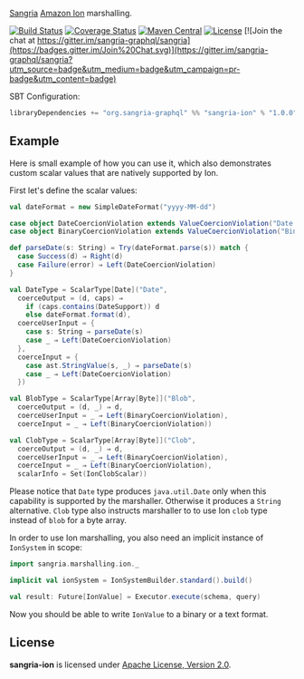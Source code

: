 [Sangria](http://sangria-graphql.org/) [Amazon Ion](http://amznlabs.github.io/ion-docs/index.html) marshalling.

[![Build Status](https://travis-ci.org/sangria-graphql-org/sangria-ion.svg?branch=master)](https://travis-ci.org/sangria-graphql-org/sangria-ion) [![Coverage Status](http://coveralls.io/repos/sangria-graphql/sangria-ion/badge.svg?branch=master&service=github)](http://coveralls.io/github/sangria-graphql/sangria-ion?branch=master) [![Maven Central](https://maven-badges.herokuapp.com/maven-central/org.sangria-graphql/sangria-ion_2.11/badge.svg)](https://maven-badges.herokuapp.com/maven-central/org.sangria-graphql/sangria-ion_2.11) [![License](http://img.shields.io/:license-Apache%202-brightgreen.svg)](http://www.apache.org/licenses/LICENSE-2.0.txt) [![Join the chat at https://gitter.im/sangria-graphql/sangria](https://badges.gitter.im/Join%20Chat.svg)](https://gitter.im/sangria-graphql/sangria?utm_source=badge&utm_medium=badge&utm_campaign=pr-badge&utm_content=badge)

SBT Configuration:

```scala
libraryDependencies += "org.sangria-graphql" %% "sangria-ion" % "1.0.0"
```

## Example

Here is small example of how you can use it, which also demonstrates custom scalar values that are natively supported by Ion.
 
First let's define the scalar values:

```scala
val dateFormat = new SimpleDateFormat("yyyy-MM-dd")

case object DateCoercionViolation extends ValueCoercionViolation("Date value expected")
case object BinaryCoercionViolation extends ValueCoercionViolation("Binary data is not supported as input")

def parseDate(s: String) = Try(dateFormat.parse(s)) match {
  case Success(d) ⇒ Right(d)
  case Failure(error) ⇒ Left(DateCoercionViolation)
}

val DateType = ScalarType[Date]("Date",
  coerceOutput = (d, caps) ⇒
    if (caps.contains(DateSupport)) d
    else dateFormat.format(d),
  coerceUserInput = {
    case s: String ⇒ parseDate(s)
    case _ ⇒ Left(DateCoercionViolation)
  },
  coerceInput = {
    case ast.StringValue(s, _) ⇒ parseDate(s)
    case _ ⇒ Left(DateCoercionViolation)
  })

val BlobType = ScalarType[Array[Byte]]("Blob",
  coerceOutput = (d, _) ⇒ d,
  coerceUserInput = _ ⇒ Left(BinaryCoercionViolation),
  coerceInput = _ ⇒ Left(BinaryCoercionViolation))

val ClobType = ScalarType[Array[Byte]]("Clob",
  coerceOutput = (d, _) ⇒ d,
  coerceUserInput = _ ⇒ Left(BinaryCoercionViolation),
  coerceInput = _ ⇒ Left(BinaryCoercionViolation),
  scalarInfo = Set(IonClobScalar))
```

Please notice that  `Date` type produces `java.util.Date` only when this capability is supported by the marshaller. 
Otherwise it produces a `String` alternative. `Clob` type also instructs marshaller to to use Ion `clob` 
type instead of `blob` for a byte array.

In order to use Ion marshalling, you also need an implicit instance of `IonSystem` in scope:

```scala
import sangria.marshalling.ion._

implicit val ionSystem = IonSystemBuilder.standard().build()

val result: Future[IonValue] = Executor.execute(schema, query)
```

Now you should be able to write `IonValue` to a binary or a text format.  

## License

**sangria-ion** is licensed under [Apache License, Version 2.0](http://www.apache.org/licenses/LICENSE-2.0).
